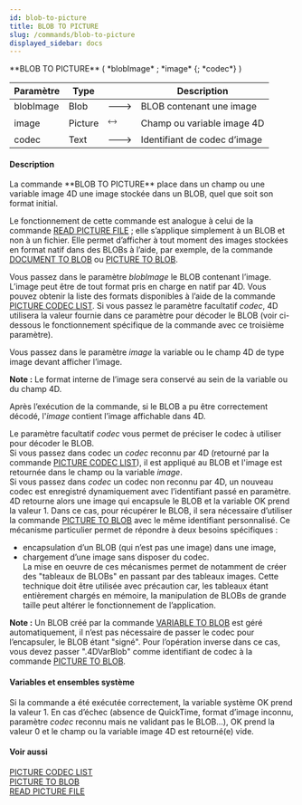 ```yaml
---
id: blob-to-picture
title: BLOB TO PICTURE
slug: /commands/blob-to-picture
displayed_sidebar: docs
---
```


<!--REF #_command_.BLOB TO PICTURE.Syntax-->**BLOB TO PICTURE** ( *blobImage* ; *image* {; *codec*} )<!-- END REF-->
<!--REF #_command_.BLOB TO PICTURE.Params-->
| Paramètre | Type |  | Description |
| --- | --- | --- | --- |
| blobImage | Blob | &#x1F852; | BLOB contenant une image |
| image | Picture | &#x1F858; | Champ ou variable image 4D |
| codec | Text | &#x1F852; | Identifiant de codec d’image |

<!-- END REF-->

#### Description 

<!--REF #_command_.BLOB TO PICTURE.Summary-->La commande **BLOB TO PICTURE** place dans un champ ou une variable image 4D une image stockée dans un BLOB, quel que soit son format initial.<!-- END REF--> 

Le fonctionnement de cette commande est analogue à celui de la commande [READ PICTURE FILE](read-picture-file.md) ; elle s’applique simplement à un BLOB et non à un fichier. Elle permet d’afficher à tout moment des images stockées en format natif dans des BLOBs à l’aide, par exemple, de la commande [DOCUMENT TO BLOB](document-to-blob.md) ou [PICTURE TO BLOB](picture-to-blob.md).

Vous passez dans le paramètre *blobImage* le BLOB contenant l’image. L’image peut être de tout format pris en charge en natif par 4D. Vous pouvez obtenir la liste des formats disponibles à l’aide de la commande [PICTURE CODEC LIST](picture-codec-list.md). Si vous passez le paramètre facultatif *codec*, 4D utilisera la valeur fournie dans ce paramètre pour décoder le BLOB (voir ci-dessous le fonctionnement spécifique de la commande avec ce troisième paramètre). 

Vous passez dans le paramètre *image* la variable ou le champ 4D de type image devant afficher l’image. 

**Note :** Le format interne de l’image sera conservé au sein de la variable ou du champ 4D. 

Après l’exécution de la commande, si le BLOB a pu être correctement décodé, l'*image* contient l’image affichable dans 4D. 

Le paramètre facultatif *codec* vous permet de préciser le codec à utiliser pour décoder le BLOB.  
Si vous passez dans codec un *codec* reconnu par 4D (retourné par la commande [PICTURE CODEC LIST](picture-codec-list.md)), il est appliqué au BLOB et l'image est retournée dans le champ ou la variable *image*.  
Si vous passez dans *codec* un codec non reconnu par 4D, un nouveau codec est enregistré dynamiquement avec l’identifiant passé en paramètre. 4D retourne alors une image qui encapsule le BLOB et la variable OK prend la valeur 1\. Dans ce cas, pour récupérer le BLOB, il sera nécessaire d’utiliser la commande [PICTURE TO BLOB](picture-to-blob.md) avec le même identifiant personnalisé. Ce mécanisme particulier permet de répondre à deux besoins spécifiques :

* encapsulation d’un BLOB (qui n’est pas une image) dans une image,
* chargement d’une image sans disposer du codec.  
La mise en oeuvre de ces mécanismes permet de notamment de créer des "tableaux de BLOBs" en passant par des tableaux images. Cette technique doit être utilisée avec précaution car, les tableaux étant entièrement chargés en mémoire, la manipulation de BLOBs de grande taille peut altérer le fonctionnement de l’application.

**Note :** Un BLOB créé par la commande [VARIABLE TO BLOB](variable-to-blob.md) est géré automatiquement, il n’est pas nécessaire de passer le codec pour l’encapsuler, le BLOB étant "signé". Pour l’opération inverse dans ce cas, vous devez passer ".4DVarBlob" comme identifiant de codec à la commande [PICTURE TO BLOB](picture-to-blob.md).  

#### Variables et ensembles système 

Si la commande a été exécutée correctement, la variable système OK prend la valeur 1\. En cas d’échec (absence de QuickTime, format d’image inconnu, paramètre *codec* reconnu mais ne validant pas le BLOB...), OK prend la valeur 0 et le champ ou la variable image 4D est retourné(e) vide.

#### Voir aussi 

[PICTURE CODEC LIST](picture-codec-list.md)  
[PICTURE TO BLOB](picture-to-blob.md)  
[READ PICTURE FILE](read-picture-file.md)  